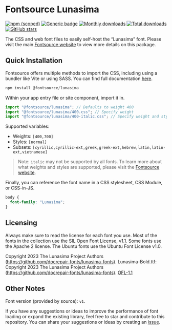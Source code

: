 # Fontsource Lunasima

[![npm (scoped)](https://img.shields.io/npm/v/@fontsource/lunasima?color=brightgreen)](https://www.npmjs.com/package/@fontsource/lunasima) [![Generic badge](https://img.shields.io/badge/fontsource-passing-brightgreen)](https://github.com/fontsource/fontsource) [![Monthly downloads](https://badgen.net/npm/dm/@fontsource/lunasima)](https://github.com/fontsource/fontsource) [![Total downloads](https://badgen.net/npm/dt/@fontsource/lunasima)](https://github.com/fontsource/fontsource) [![GitHub stars](https://img.shields.io/github/stars/fontsource/fontsource.svg?style=social&label=Star)](https://github.com/fontsource/fontsource/stargazers)

The CSS and web font files to easily self-host the “Lunasima” font. Please visit the main [Fontsource website](https://fontsource.org/fonts/lunasima) to view more details on this package.

## Quick Installation

Fontsource offers multiple methods to import the CSS, including using a bundler like Vite or using SASS. You can find full documentation [here](https://fontsource.org/docs/getting-started/introduction).

```javascript
npm install @fontsource/lunasima
```

Within your app entry file or site component, import it in.

```javascript
import "@fontsource/lunasima"; // Defaults to weight 400
import "@fontsource/lunasima/400.css"; // Specify weight
import "@fontsource/lunasima/400-italic.css"; // Specify weight and style
```

Supported variables:
- Weights: `[400,700]`
- Styles: `[normal]`
- Subsets: `[cyrillic,cyrillic-ext,greek,greek-ext,hebrew,latin,latin-ext,vietnamese]`

> Note: `italic` may not be supported by all fonts. To learn more about what weights and styles are supported, please visit the [Fontsource website](https://fontsource.org/fonts/lunasima).

Finally, you can reference the font name in a CSS stylesheet, CSS Module, or CSS-in-JS.

```css
body {
  font-family: "Lunasima";
}
```

## Licensing
Always make sure to read the license for each font you use. Most of the fonts in the collection use the SIL Open Font License, v1.1. Some fonts use the Apache 2 license. The Ubuntu fonts use the Ubuntu Font License v1.0.

Copyright 2023 The Lunasima Project Authors (https://github.com/docrepair-fonts/lunasima-fonts). Lunasima-Bold.ttf: Copyright 2023 The Lunasima Project Authors (https://github.com/docrepair-fonts/lunasima-fonts).
[OFL-1.1](https://openfontlicense.org)

## Other Notes
Font version (provided by source): `v1`.

If you have any suggestions or ideas to improve the performance of font loading or expand the existing library, feel free to star and contribute to this repository. You can share your suggestions or ideas by creating an [issue](https://github.com/fontsource/fontsource/issues).